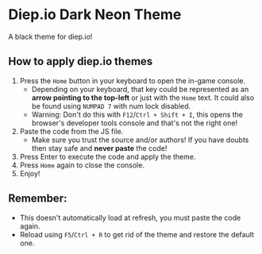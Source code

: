 # Diep.io Dark Neon Theme

A black theme for diep.io!

## How to apply diep.io themes

1. Press the `Home` button in your keyboard to open the in-game console.
    - Depending on your keyboard, that key could be represented as an **arrow pointing to the top-left** or just with the `Home` text. It could also be found using `NUMPAD 7` with num lock disabled.
    - Warning: Don't do this with `F12`/`Ctrl + Shift + I`, this opens the browser's developer tools console and that's not the right one!
2. Paste the code from the JS file.
    - Make sure you trust the source and/or authors! If you have doubts then stay safe and **never paste** the code!
3. Press Enter to execute the code and apply the theme.
4. Press `Home` again to close the console.
5. Enjoy!

## Remember:

- This doesn't automatically load at refresh, you must paste the code again.
- Reload using `F5`/`Ctrl + R` to get rid of the theme and restore the default one.
